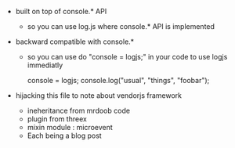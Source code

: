 * built on top of console.* API
  * so you can use log.js where console.* API is implemented

* backward compatible with console.*
  * so you can use do "console = logjs;" in your code to use logjs immediatly

    console	= logjs;
    console.log("usual", "things", "foobar");

* hijacking this file to note about vendorjs framework
  * ineheritance from mrdoob code
  * plugin from threex
  * mixin module : microevent
  * Each being a blog post

